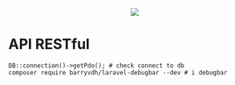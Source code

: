 <p align="center"><img src="https://laravel.com/assets/img/components/logo-laravel.svg"></p>

# API RESTful 

```
DB::connection()->getPdo(); # check connect to db
composer require barryvdh/laravel-debugbar --dev # i debugbar
```
